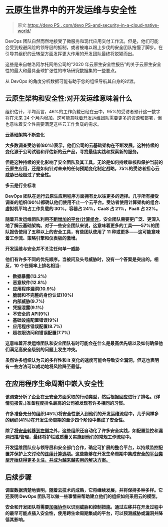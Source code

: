 # 云原生世界中的开发运维与安全性

> 原文:[https://devo PS . com/devo PS-and-security-in-a-cloud-native-world/](https://devops.com/devops-and-security-in-a-cloud-native-world/)

DevOps 团队自然而然地接受了微服务和现代应用交付工作流。但是，他们可能会受到规避风险的领导层的抵制，或者被难以跟上步伐的安全团队拖慢了脚步。在引导其组织的云转型方面发挥更大作用的开发团队最终将脱颖而出。

这些是来自帕洛阿尔托网络公司的“2020 年云原生安全性报告”的关于云原生安全性的最大和最具全球扩张性的市场研究数据集的一些要点。

从 DevOps 的角度分析数据可能有助于您的组织导航其自身的过渡。

## 云原生架构和安全性:对开发运维意味着什么

组织估计，平均而言，46%的工作负载已经在云中，95%的受访者预计这一数字将在未来 24 个月内增加。这可能意味着开发运维团队需要更多的资源和部署，但也意味着安全性需要满足这些云工作负载的需求。

**云基础架构不断变化**

**大多数调查受访者(80%)表示，他们公司的云基础架构在不断发展。这种持续的变化源于公司试验和评估新的云产品，寻找最佳实践和探索新的服务。**

**但是这种持续的变化影响了安全团队及其工具。无论是如何持续审核和保护当前的云原生应用，还是如何针对未来的任何预期变化制定战略，75%的受访者担心云威胁已经超过了安全性。**

****多云是行业标准****

**DevOps 团队在运行云原生应用程序方面拥有比以往更多的选择。几乎所有接受调查的组织(90%)都确认他们使用不止一个云平台。受访者使用计算架构的组合:虚拟机平均占工作负载的 30%，容器占 24%，CaaS 占 21%，PaaS 占 22%。**

**随着开发运维团队利用[不断增加的平台/计算组合](https://www.paloaltonetworks.com/resources/whitepapers/continuum-cloud-native-topologies)，安全团队需要更广泛、更深入地了解云基础架构。对于一些安全团队来说，这意味着更多的工具——57%的团队报告使用了五种以上的安全工具，有些团队使用了 11 种或更多——这可能意味着工作流、策略引擎和仪表板的激增。**

****开发运维与安全并不关注任何单一威胁****

**他们有许多不同的优先顺序。当被问及头号威胁时，没有一个答案是突出的。相反，10 个在频率上排名相当:**

*   **数据暴露(13.2%)**
*   **恶意软件(12.8%)**
*   **应用程序漏洞(10.9%)**
*   **脆弱和不完整的身份认证(10%)**
*   **内部威胁(9.7%)**
*   **凭据泄露(9.1%)**
*   **不安全的 API(9%)**
*   **基础设施配置错误(9%)**
*   **应用程序错误配置(8.7%)**
*   **超权限访问和错误配置(7.7%)**

**这意味着开发运维团队和安全团队有时可能会在什么是最高优先级以及如何确保他们满足高安全级别的问题上发生冲突。**

**虽然许多组织认为云的多样性和 it 变化的速度可能会导致安全漏洞，但这也表明有一些方法可以成功地将风险降至最低。**

## **在应用程序生命周期中嵌入安全性**

**该调查分析了企业在云安全方面采取的行动类型，然后根据回应进行了排名。(详情见报告。)准备程度排名最高的公司被发现有许多相同的习惯。**

**许多准备充分的组织(45%)将安全性嵌入到他们的开发运维流程中，几乎同样多的组织(41%)在开发生命周期的至少四个阶段中集成了安全性。**

**除了[将安全转移到左侧](https://blog.paloaltonetworks.com/2019/07/4-practical-steps-shift-left-security/)之外，这些组织还自动化了许多安全实践，如配置监控和漏洞扫描/管理，最终将护栏或质量关实施到他们的常规工作流程中。**

**开发运维团队应与领导层和安全部门合作，确定可扩展的整合平台，以持续监控配置并保护上文讨论的[连续计算选项](https://start.paloaltonetworks.com/the-continuum-of-cloud-native-topologies.html)。这些能够在开发生命周期中集成安全[的平台类型开始获得更多关注，并成为越来越实用的解决方案。](https://blog.paloaltonetworks.com/2020/05/cloud-secure-cloud-native-applications/)**

## **后续步骤**

**调查数据清楚地表明，随着云技术的成熟，它将继续发展，并将保持多种多样。它还表明 DevOps 团队可以做一些事情来帮助建立他们的组织如何采用云的模型。**

**安全和开发团队将需要[加强协作](https://blog.paloaltonetworks.com/2020/05/cloud-devsecops/)以识别威胁和控制措施。通过左移并在开发过程中的最早可能点插入安全性，使用跨生命周期集成的平台，可以预测威胁或漏洞并降低其影响。**